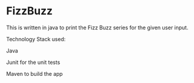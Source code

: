# FizzBuzz

This is written in java to print the Fizz Buzz series for the given user input.

Technology Stack used:

Java

Junit for the unit tests

Maven to build the app

